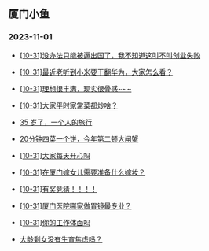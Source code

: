 ## 厦门小鱼 
### 2023-11-01

+ [[10-31]没办法只能被逼出国了，我不知道这叫不叫创业失败](http://bbs.xmfish.com/read-htm-tid-18097946.html)

+ [[10-31]最近老听到小米要干翻华为，大家怎么看？](http://bbs.xmfish.com/read-htm-tid-18097802.html)

+ [[10-31]理想很丰满，现实很骨感~~~](http://bbs.xmfish.com/read-htm-tid-18097993.html)

+ [[10-31]大家平时家常菜都炒啥？](http://bbs.xmfish.com/read-htm-tid-18097811.html)

+ [35 岁了，一个人的旅行](http://bbs.xmfish.com/read-htm-tid-18097998.html)

+ [20分钟四菜一个饼，今年第二顿大闸蟹](http://bbs.xmfish.com/read-htm-tid-18097942.html)

+ [[10-31]大家每天开心吗](http://bbs.xmfish.com/read-htm-tid-18097833.html)

+ [[10-31]在厦门嫁女儿需要准备什么嫁妆？](http://bbs.xmfish.com/read-htm-tid-18098021.html)

+ [[10-31]有奖竞猜！！！！](http://bbs.xmfish.com/read-htm-tid-18097808.html)

+ [[10-31]厦门医院哪家做胃镜最专业？](http://bbs.xmfish.com/read-htm-tid-18097755.html)

+ [[10-31]你的工作体面吗](http://bbs.xmfish.com/read-htm-tid-18097822.html)

+ [大龄剩女没有生育焦虑吗？](http://bbs.xmfish.com/read-htm-tid-18098019.html)

